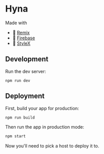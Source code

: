 # Hyna

Made with
- 📖 [Remix](https://remix.run/docs)
- 📖 [Firebase](https://firebase.google.com/)
- 📖 [StyleX](https://stylexjs.com/)

## Development

Run the dev server:

```shellscript
npm run dev
```

## Deployment

First, build your app for production:

```sh
npm run build
```

Then run the app in production mode:

```sh
npm start
```

Now you'll need to pick a host to deploy it to.
